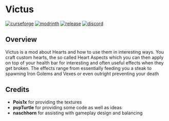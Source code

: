 # Victus

[![curseforge](https://img.shields.io/badge/-CurseForge-gray?style=for-the-badge&logo=curseforge&labelColor=orange)](https://www.curseforge.com/minecraft/mc-mods/victus)
[![modrinth](https://img.shields.io/badge/-modrinth-gray?style=for-the-badge&labelColor=green&labelWidth=15&logo=appveyor&logoColor=white)](https://modrinth.com/mod/victus)
[![release](https://img.shields.io/github/v/release/glisco03/victus?logo=github&style=for-the-badge)](https://github.com/glisco03/victus/releases)
[![discord](https://img.shields.io/discord/825828008644313089?label=wisp%20forest&logo=discord&logoColor=white&style=for-the-badge)](https://discord.gg/xrwHKktV2d)

## Overview

Victus is a mod about Hearts and how to use them in interesting ways. You craft custom hearts, the so called Heart Aspects which you can then apply on top of your health bar for interesting and often useful effects when they get broken. The effects range from essentially feeding you a steak to spawning Iron Golems and Vexes or even outright preventing your death 

## Credits
 - **Pois1x** for providing the textures
 - **pvpTurtle** for providing some code as well as ideas 
 - **naschhorn** for assisting with gameplay design and balancing
